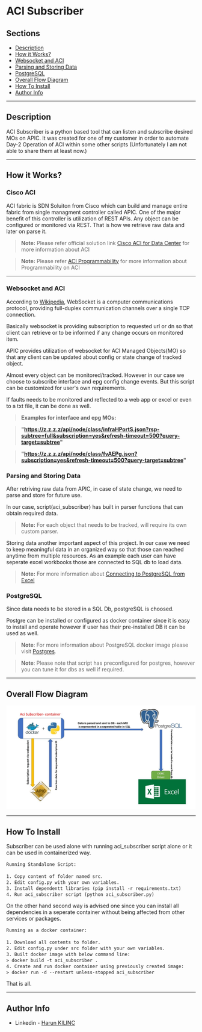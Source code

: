 # ACI Subscriber

## Sections
- [Description](#description)
- [How it Works?](#cisco-aci)
- [Websocket and ACI](#websocket-and-aci)
- [Parsing and Storing Data](#parsing-and-storing-data)
- [PostgreSQL](#postgresql)
- [Overall Flow Diagram](#overall-flow-diagram)
- [How To Install](#how-to-install)
- [Author Info](#author-info)

---

## Description
ACI Subscriber is a python based tool that can listen and subscribe desired MOs on APIC. It was created for one of my customer in order to automate Day-2 Operation of ACI within some other scripts (Unfortunately I am not able to share them at least now.)

---

## How it Works?

### Cisco ACI 
ACI fabric is SDN Soluiton from Cisco which can build and manage entire fabric from single managment controller called APIC. One of the major benefit of this controller is utilization of REST APIs. Any object can be configured or monitored via REST. That is how we retrieve raw data and later on parse it. 



> **Note:** Please refer official solution link [Cisco ACI for Data Center](https://www.cisco.com/c/en/us/solutions/data-center-virtualization/application-centric-infrastructure/index.html) for more information about ACI

> **Note:** Please refer [ACI Programmability](https://developer.cisco.com/docs/aci/#!introduction#aci-programmability) for more information about Programmability on ACI

---

### Websocket and ACI

According to [Wikipedia](https://en.wikipedia.org/wiki/WebSocket), WebSocket is a computer communications protocol, providing full-duplex communication channels over a single TCP connection.

Basically websocket is providing subscription to requested url or dn so that client can retrieve or to be informed if any change occurs on monitored item. 


APIC provides utilization of websocket for ACI Managed Objects(MO) so that any client can be updated about config or state change of tracked object.

Almost every object can be monitored/tracked. However in our case we choose to subscribe interface and epg config change events. But this script can be customized for user's own requirements.

If faults needs to be monitored and reflected to a web app or excel or even to a txt file, it can be done as well.


> **Examples for interface and epg MOs:**


> __"https://z.z.z.z/api/node/class/infraHPortS.json?rsp-subtree=full&subscription=yes&refresh-timeout=500?query-target=subtree"__

> __"https://z.z.z.z/api/node/class/fvAEPg.json?subscription=yes&refresh-timeout=500?query-target=subtree"__


### Parsing and Storing Data

After retriving raw data from APIC, in case of state change, we need to parse and store for future use.


In our case, script(aci_subscriber) has built in parser functions that can obtain required data. 


> **Note:** For each object that needs to be tracked, will require its own custom parser.


Storing data another important aspect of this project. In our case we need to keep meaningful data in an organized way so that those can reached anytime from multiple resources. As an example each user can have seperate excel workbooks those are connected to SQL db to load data. 

> **Note:** For more information about [Connecting to PostgreSQL from Excel](https://www.devart.com/odbc/postgresql/docs/excel.htm)

### PostgreSQL 

Since data needs to be stored in a SQL Db, postgreSQL is choosed.

Postgre can be installed or configured as docker container since it is easy to install and operate however if user has their pre-installed DB it can be used as well.

> **Note**: For more information about PostgreSQL docker image please visit [Postgres](https://hub.docker.com/_/postgres).

> **Note**: Please note that script has preconfigured for postgres, however you can tune it for dbs as well if required.

---

## Overall Flow Diagram 

![Flow Diagram](https://github.com/kilinchar/aci_subscribe/blob/master/Capture_jpeg.JPG)

---

## How To Install

Subscriber can be used alone with running aci_subscriber script alone or it can be used in containerized way. 



    Running Standalone Script:

    1. Copy content of folder named src.
    2. Edit config.py with your own variables.
    3. Install dependentt libraries (pip install -r requirements.txt)
    4. Run aci_subscriber script (python aci_subscriber.py)


On the other hand  second way is advised one since you can install all dependencies in a seperate container without being affected from other services or packages.
    
    Running as a docker container:

    1. Download all contents to folder.
    2. Edit config.py under src folder with your own variables.
    3. Built docker image with below command line:
    > docker build -t aci_subscriber .
    4. Create and run docker container using previously created image:
    > docker run -d --restart unless-stopped aci_subscriber

That is all.

---

## Author Info
- Linkedin - [Harun KILINC](https://www.linkedin.com/in/harunkilinc/)
